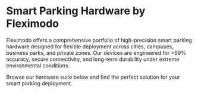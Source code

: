# Smart Parking Hardware by Fleximodo

Fleximodo offers a comprehensive portfolio of high-precision smart parking hardware designed for flexible deployment across cities, campuses, business parks, and private zones. Our devices are engineered for >99% accuracy, secure connectivity, and long-term durability under extreme environmental conditions.

Browse our hardware suite below and find the perfect solution for your smart parking deployment.

